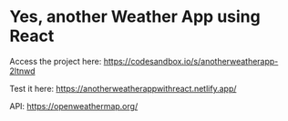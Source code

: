 # Yes, another Weather App using React

Access the project here: 
https://codesandbox.io/s/anotherweatherapp-2ltnwd

Test it here: 
https://anotherweatherappwithreact.netlify.app/

API: 
https://openweathermap.org/
